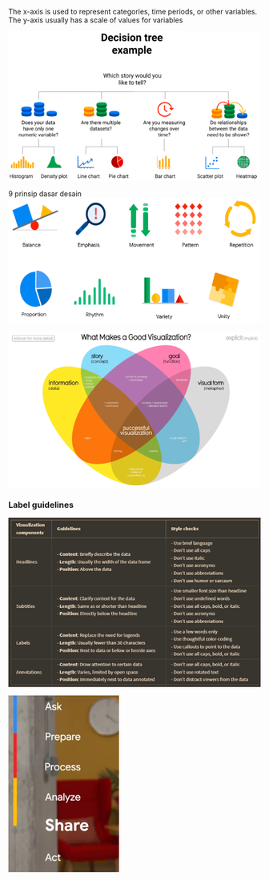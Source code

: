 The x-axis is used to represent categories, time periods, or other variables. The y-axis usually has a scale of values for variables

![01aa16592aeee3b72ec4f8700ce4e5ac.png](../../../../_resources/01aa16592aeee3b72ec4f8700ce4e5ac.png)

9 prinsip dasar desain
![48e45059239160ca3d34795cf60387a9.png](../../../../_resources/48e45059239160ca3d34795cf60387a9.png)

![f30ab99f73515a7af706b8fdc843b01a.png](../../../../_resources/f30ab99f73515a7af706b8fdc843b01a.png)

### Label guidelines
![5d1d94cf857564d5eb811f603c2bf04d.png](../../../../_resources/5d1d94cf857564d5eb811f603c2bf04d.png)


![bf95c87bcb22f3fc698abb7a38cde612.png](../../../../_resources/bf95c87bcb22f3fc698abb7a38cde612.png)